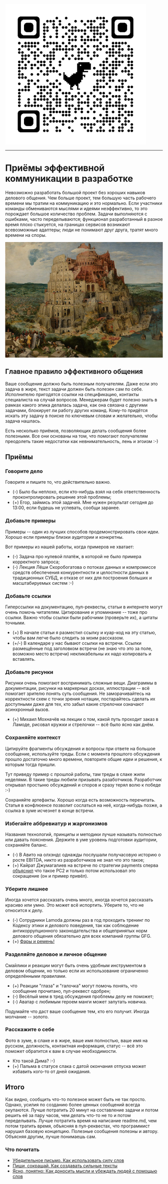 ![qr этой страницы](./qr.png)

------------------------------------------

# Приёмы эффективной коммуникации в разработке

Невозможно разработать большой проект без хороших навыков делового общения. Чем больше проект, тем большую часть рабочего времени мы тратим на коммуникацию и это нормально. Если участники команды обмениваются мыслями и идеями неэффективно, то это порождает большое количество проблем. Задачи выполняются с ошибками, часто переделываются; функционал разработанный в разное время плохо стыкуется, на границах сервисов возникают всевозможные адаптеры; люди не понимают друг друга, тратят много времени на споры.

![Вавилонская башня](./tower.jpg)

## Главное правило эффективного общения

Ваше сообщение должно быть полезным получателям. Даже если это задача в жире, текст задачи должен быть полезен сам по себе. Исполнителю пригодятся ссылки на спецификацию, контакты специалиста на случай вопросов. Менеджерам будет полезно знать в рамках какого эпика делалась задача, как она связана с другими задачами, блокирует ли работу других команд. Кому-то придётся искать эту задачу в поиске по ключевым словам и желательно, чтобы задача нашлась.

Есть несколько приёмов, позволяющих делать сообщения более полезными. Все они основаны на том, что помогают получателям преодолеть такие недостатки как невнимательность, лень и эгоизм :-)

## Приёмы

### Говорите дело

Говорите и пишите то, что действительно важно.

- (-) Было бы неплохо, если кто-нибудь взял на себя ответственность проконтролировать решение этой проблемы;
- (+) Егор, займись этой задачей. Мне нужен результат сегодня до 13:00, если будешь не успевать, сообщи заранее.

### Добавьте примеры

Примеры -- один из лучших способов продемонстрировать свои идеи. Хорошо если примеры близки аудитории и конкретны.

Вот примеры из нашей работы, когда примеров не хватает:

- (-) Задача про нулевой платёж, в которой не было примера корректного запроса;
- (-) Лекция Лёши Скоробогатова о потоках данных и компромиссе средств обеспечения конкурентности и целостности данных в традиционных СУБД, и отказе от них для построения больших и масштабируемых систем :-)

### Добавьте ссылки

Гиперссылки на документацию, пул-реквесты, статьи в интернете могут очень помочь читателям. Цитирование и упоминание -- тоже про ссылки. Важно чтобы ссылки были рабочими (проверьте их), а цитаты точными.

- (+) В начале статьи я разместил ссылку и куар-код на эту статью, чтобы вам легче было следить за моим рассказом.
- (+/-) В календаре у нас бывают ссылки на встречи. Ссылки размещённые под заголовком встречи (не знаю что это за поле, возможно место встречи) некликабельны их надо копировать и вставлять.

### Добавьте рисунки

Рисунки очень помогают воспринимать сложные вещи. Диаграммы в документации, рисунки на маркерных досках, иллюстрации -- всё помогает зрителю понять суть сообщения. Не заморачивайтесь на корректности схем с точки зрения нотации, постарайтесь сделать их доступными даже для тех, кто забыл какие стрелочки означают асинхронный вызов.

- (+) Михаил Мохначёв на лекции о том, какой путь проходит заказ в Ламоде, рисовал кружки и стрелочки -- всё было ясно как днём.

### Сохраняйте контекст

Цитируйте фрагменты обсуждения и вопросы при ответе на большое сообщение, используйте треды. Если с момента прошлого обсуждения прошло достаточно много времени, повторите общие идеи и решения, к которым тогда пришли.

Тут приведу пример с прошлой работы, там треды в слаке жили неделями. В такие треды любили призывать разаботчиков. Разработчик открывал простыню обсуждений и споров и сразу терял волю к победе :-)

Сохраняйте артефакты. Хорошо когда есть возможность перечитать. Статья в конфлюенсе позволит сослаться на неё, когда-нибудь позже, а ссылка в зуме исчезнет в конце встречи.

### Избегайте аббревиатур и жаргонизмов

Названия технологий, принципы и методики лучше называть полностью или давать пояснения. Держите в уме уровень подготовки аудитории, сохраняйте баланс.

- (-) В Авито на олхэндс однажды послушали получасовую историю о росте EBITDA, никто из разработчиков не знал что это такое;
- (+) Кайрат Джумагалиев на встрече по стратегии payments сперва [объяснил](https://docs.google.com/presentation/d/1utZUHJZ9MLO0YygHYmy-XaFAFr0RbcUIEDPOWkfRUQQ/edit#slide=id.ge1902bd5b3_0_73) что такое PC2 и только потом использовал это сокращение (он и пример привёл).

### Уберите лишнее

Иногда хочется рассказать очень много, иногда хочется рассказать красиво или умно. Это может всё испортить. Уберите то, что не относится к делу.

- (-) Сотрудники Lamoda должны раз в год проходить тренинг по Кодексу этики и делового поведения, так как соблюдение антикоррупционного законодательства и общепринятых норм делового общения обязательно для всех компаний группы GFG.
- (+) [Фары и ремень!](https://www.artlebedev.ru/kovodstvo/sections/141/)

### Разделяйте деловое и личное общение

Смайлики и реакции могут быть очень удобным инструментом в деловом общении, но только если их использование ограниченно определёнными правилами. 

- (+) Реакции "глаза" и "галочка" могут помочь понять, что сообщение прочитано, пул-реквест одобрен;
- (-) Весёлый мем в тред обсуждения проблемы делу не поможет;
- (-) Аватар с любимым героем манги может запутать новичка.

Подумайте что даст ваше сообщение тем, кто его получит. Иногда молчание -- золото.

### Расскажите о себе

Фото в зуме, в слаке и в жире, ваше имя полностью, ваше имя на русском, должность, контактная информация, статус -- всё это поможет обратится к вам в случае необходимости.

- Кто такой Дима? :-)
- (+) Пальма в статусе слака с датой окончания отпуска может избавить кого-то от дней ожидания.

## Итого

Как видно, сообщить что-то полезное может быть не так просто. Однако, усилия по созданию более ценных сообщений всегда окупаются. Лучше потратить 20 минут на составление задачи и потом решить её за пару часов, чем делать что-то не то и потом переделывать. Лучше потратить время на написание readme.md, чем потом тратить время, объясняя в пул-реквестах, что программист нарушил базовую концепцию. Полезные сообщения полезны и автору. Объясняя другим, лучше понимаешь сам.

### Что почитать

- [Убедительное письмо. Как использовать силу слов](https://www.ozon.ru/product/ubeditelnoe-pismo-kak-ispolzovat-silu-slov-7590238/)
- [Пиши, сокращай. Как создавать сильные тексты](https://www.ozon.ru/product/pishi-sokrashchay-kak-sozdavat-silnye-teksty-ilyahov-maksim-sarycheva-lyudmila-257775260)
- [Ясно, понятно: Как доносить мысли и убеждать людей с помощью слов](https://www.ozon.ru/product/yasno-ponyatno-kak-donosit-mysli-i-ubezhdat-lyudey-s-pomoshchyu-slov-ilyahov-maksim-254798872)

